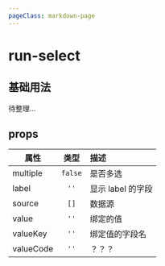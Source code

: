 ```yaml
---
pageClass: markdown-page
---
```


# run-select

## 基础用法

待整理...

## props

| 属性        | 类型           | 描述  |
| ------------- |:-------------:| :-----|
| multiple      | `false` | 是否多选 |
| label      | `''`      |  显示 label 的字段  |
| source | `[]`     |    数据源 |
| value | `''`     |    绑定的值 |
| valueKey | `''`     |    绑定值的字段名 |
| valueCode | `''`     |    ？？？ |


